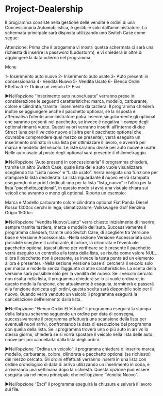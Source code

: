 # Project-Dealership
Il programma consiste nella gestione delle vendite e ordini di una Concessionaria Automobilistica, è gestibile solo dall’amministratore. La schermata principale sarà disposta utilizzando uno Switch Case come segue:

Attenzione: Prima che il progamma vi mostri quetsa schermata ci sarà una richiesta di inserire la password (Ludostorm), e vi chiederà in oltre di aggiungere la data odierna nel programma.

Menu

1- Inserimento auto nuove
2- Inserimento auto usate
3- Auto presenti in concessionaria
4- Vendita Nuovo
5- Vendita Usato
6- Elenco Ordini Effettuati
7- Ordina un veicolo
0- Esci

►Nell’opzione “Inserimento auto nuove/usate” verranno prese in considerazione le seguenti caratteristiche: marca, modello, carburante, colore e cilindrata, tramite l’inserimento da tastiera. Il programma chiederà inoltre se aggiungere anche il pacchetto optional, se la risposta è affermativa l’utente amministratore potrà inserire singolarmente gli optional che saranno presenti nel pacchetto, se invece è negativa il campo degli optional rimarrà vuoto.
Questi valori verranno inseriti all’interno di due Struct (una per il veicolo nuovo e l’altra per il pacchetto optional che dovrebbe comprendere quel mezzo se presente), verrà eseguito un inserimento ordinato in una lista per ottimizzare il lavoro, e avverrà per marca e modello del veicolo. Le liste saranno divise per auto nuove e usate. Nelle auto usate al posto degli optional sarà presente il chilometraggio.

►Nell’opzione “Auto presenti in concessionaria” il programma chiederà, tramite un altro Switch Case, quale lista delle auto vuole visualizzare scegliendo tra “Lista nuovo” e “Lista usato”. Verrà eseguita una funzione per stampare la lista desiderata. La lista riguardante il nuovo verrà stampata eseguendo due printf dedicati uno per la lista “lista_nuovo” e l’altro per la lista “pacchetto_optional”, in questo modo si avrà una visuale chiara sui veicoli che avranno o meno gli optional. Riporto un esempio:
  
  Marca e Modello   carburante    colore    cilindrata    optional
  Fiat Panda        Diesel        Rosso     1300cc        cerchi in lega; climatizzatore;
  Volkswagen Golf   Benzina       Grigio    1500cc

►Nell’opzione “Vendita Nuovo/Usato” verrà chiesto inizialmente di inserire, sempre tramite tastiera, marca e modello dell’auto. Successivamente il programma chiederà, tramite uno Switch Case, di scegliere tra Versione base e Versione Accessoriata.
-Nella sezione Versione Accessoriata sarà possibile scegliere il carburante, il colore, la cilindrata e l’eventuale pacchetto optional (quest’ultimo per verificare se è presente il pacchetto verrà eseguito un controllo alla testa della lista, se risulta come valore NULL allora il pacchetto non è presente, se invece la testa punta ad un elemento allora è presente).
-Nella sezione Versione base sì cercherà il veicolo solo per marca e modello senza l’aggiunta di altre caratteristiche.
La scelta della versione sarà possibile solo per la vendita del nuovo. Se il veicolo cercato non risulta nella lista, il programma chiederà se lo si vuole ordinare, in questo modo la funzione, che attualmente è eseguita, terminerà e passerà alla funzione dedicata agli ordini, questa scelta sarà disponibile solo per il nuovo. Quando verrà venduto un veicolo il programma eseguirà la cancellazione dell’elemento dalla lista.

►Nell’opzione “Elenco Ordini Effettuati” il programma eseguirà la stampa della lista su schermo seguendo un ordine per data di consegna, successivamente il programma effettuerà una scansione della lista per eventuali nuovi arrivi, confrontando la data di esecuzione del programma con quella della lista. Se il programma troverà una o più auto in arrivo lo stesso giorno, chiederà se si vorrà spostare il veicolo nella lista delle auto nuove per poi cancellarla dalla lista degli ordini.

►Nell’opzione “Ordina un veicolo” il programma chiederà di inserire marca, modello, carburante, colore, cilindrata e pacchetto optional (se richiesto) del mezzo cercato. Gli ordini effettuati verranno inseriti in una lista con ordine cronologico di data di arrivo utilizzando un inserimento in coda, e arriveranno una settimana dopo la richiesta. Questa opzione può essere eseguita sia nel menu principale che nell’opzione “Vendita Nuovo”.

►Nell’opzione “Esci” il programma eseguirà la chiusura e salverà il lavoro sui file.
